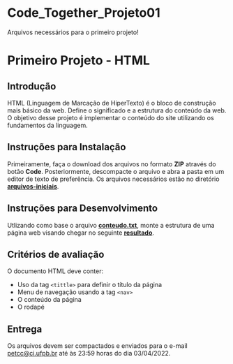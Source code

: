 # Code_Together_Projeto01
Arquivos necessários para o primeiro projeto!
# Primeiro Projeto - HTML

## Introdução

HTML (Linguagem de Marcação de HiperTexto) é o bloco de construção mais básico da web. Define o significado e a estrutura do conteúdo da web. O objetivo
desse projeto é implementar o conteúdo do site utilizando os fundamentos da linguagem.

## Instruções para Instalação

Primeiramente, faça o download dos arquivos no formato **ZIP** através do botão **Code**. Posteriormente, descompacte o arquivo e abra a pasta em um editor de texto de preferência. Os arquivos necessários estão no diretório [**arquivos-iniciais**](arquivos-iniciais).

## Instruções para Desenvolvimento

Utlizando como base o arquivo [**conteudo.txt**](https://github.com/petccufpb/Code_Together_Projeto01/blob/main/arquivos-iniciais/arquivos-iniciais/conteudo.txt), monte a estrutura de uma página web visando chegar no seguinte [**resultado**](https://imgur.com/dy0lXVn).

## Critérios de avaliação

O documento HTML deve conter:

- Uso da tag `<tittle>` para definir o título da página
- Menu de navegação usando a tag `<nav>`
- O conteúdo da página
- O rodapé

## Entrega

Os arquivos devem ser compactados e enviados para o e-mail petcc@ci.ufpb.br até às 23:59 horas do dia 03/04/2022.
